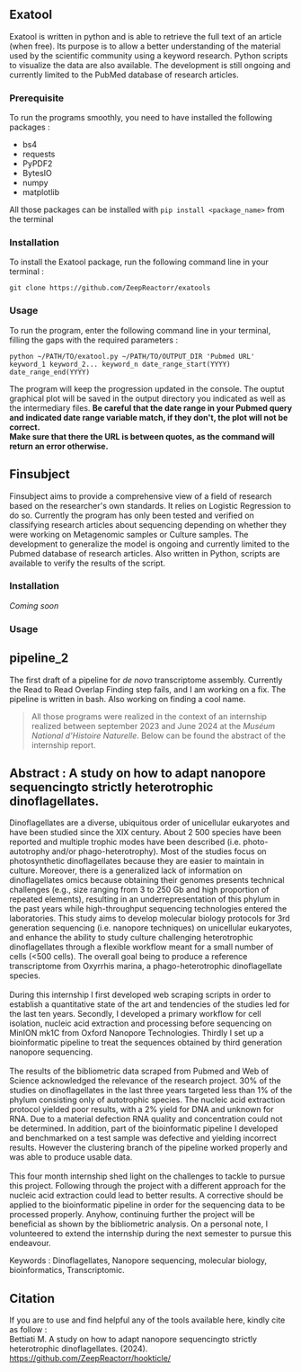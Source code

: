 ## Exatool

Exatool is written in python and is able to retrieve the full text of an article (when free). Its purpose is to allow a better understanding of the material used by the scientific community using a keyword research. Python scripts to visualize the data are also available.
The development is still ongoing and currently limited to the PubMed database of research articles. 

### Prerequisite 

To run the programs smoothly, you need to have installed the following packages : 
- bs4
- requests
- PyPDF2
- BytesIO
- numpy
- matplotlib

All those packages can be installed with `pip install <package_name>` from the terminal

### Installation

To install the Exatool package, run the following command line in your terminal :

 `git clone https://github.com/ZeepReactorr/exatools`

### Usage

To run the program, enter the following command line in your terminal, filling the gaps with the required parameters :

`python ~/PATH/TO/exatool.py ~/PATH/TO/OUTPUT_DIR 'Pubmed URL' keyword_1 keyword_2... keyword_n date_range_start(YYYY) date_range_end(YYYY)`

The program will keep the progression updated in the console. The ouptut graphical plot will be saved in the output directory you indicated as well as the intermediary files. 
**Be careful that the date range in your Pubmed query and indicated date range variable __match__, if they don't, the plot will not be correct.** <br>
**Make sure that there the URL is between quotes, as the command will return an error otherwise.**

## Finsubject

Finsubject aims to provide a comprehensive view of a field of research based on the researcher's own standards. It relies on Logistic Regression to do so. Currently the program has only been tested and verified on classifying research articles about sequencing depending on whether they were working on Metagenomic samples or Culture samples. The development to generalize the model is ongoing and currently limited to the Pubmed database of research articles. Also written in Python, scripts are available to verify the results of the script.

### Installation

*Coming soon*

### Usage



## pipeline_2

The first draft of a pipeline for _de novo_ transcriptome assembly. Currently the Read to Read Overlap Finding step fails, and I am working on a fix. The pipeline is written in bash. Also working on finding a cool name.

> All those programs were realized in the context of an internship realized between september 2023 and June 2024 at the *Muséum National d'Histoire Naturelle*. Below can be found the abstract of the internship report.

## **Abstract : A study on how to adapt nanopore sequencingto strictly heterotrophic dinoflagellates.**

Dinoflagellates are a diverse, ubiquitous order of unicellular eukaryotes and have been
studied since the XIX century. About 2 500 species have been reported and multiple trophic
modes have been described (i.e. photo-autotrophy and/or phago-heterotrophy). Most of the
studies focus on photosynthetic dinoflagellates because they are easier to maintain in culture.
Moreover, there is a generalized lack of information on dinoflagellates omics because obtaining
their genomes presents technical challenges (e.g., size ranging from 3 to 250 Gb and high proportion of repeated elements), resulting in an underrepresentation of this phylum in the past
years while high-throughput sequencing technologies entered the laboratories. This study aims
to develop molecular biology protocols for 3rd generation sequencing (i.e. nanopore techniques) on unicellular eukaryotes, and enhance the ability to study culture challenging heterotrophic dinoflagellates through a flexible workflow meant for a small number of cells (<500
cells). The overall goal being to produce a reference transcriptome from Oxyrrhis marina, a
phago-heterotrophic dinoflagellate species. <br>
<br>
During this internship I first developed web scraping scripts in order to establish a quantitative state of the art and tendencies of the studies led for the last ten years. Secondly, I developed a primary workflow for cell isolation, nucleic acid extraction and processing before sequencing on MinION mk1C from Oxford Nanopore Technologies. Thirdly I set up a bioinformatic pipeline to treat the sequences obtained by third generation nanopore sequencing. <br>
<br>
The results of the bibliometric data scraped from Pubmed and Web of Science acknowledged the relevance of the research project. 30% of the studies on dinoflagellates in the last
three years targeted less than 1% of the phylum consisting only of autotrophic species. The
nucleic acid extraction protocol yielded poor results, with a 2% yield for DNA and unknown
for RNA. Due to a material defection RNA quality and concentration could not be determined.
In addition, part of the bioinformatic pipeline I developed and benchmarked on a test sample
was defective and yielding incorrect results. However the clustering branch of the pipeline
worked properly and was able to produce usable data. <br>
<br>
This four month internship shed light on the challenges to tackle to pursue this project.
Following through the project with a different approach for the nucleic acid extraction could
lead to better results. A corrective should be applied to the bioinformatic pipeline in order for
the sequencing data to be processed properly. Anyhow, continuing further the project will be
beneficial as shown by the bibliometric analysis. On a personal note, I volunteered to extend
the internship during the next semester to pursue this endeavour. <br>

Keywords : Dinoflagellates, Nanopore sequencing, molecular biology,
bioinformatics, Transcriptomic.

## Citation

If you are to use and find helpful any of the tools available here, kindly cite as follow : <br>
Bettiati M. A study on how to adapt nanopore sequencingto strictly heterotrophic dinoflagellates. (2024). https://github.com/ZeepReactorr/hookticle/






